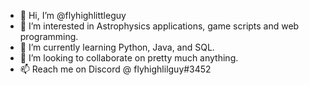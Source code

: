  - 👋 Hi, I’m @flyhighlittleguy
 - 👀 I’m interested in Astrophysics applications, game scripts and web programming.
 - 🌱 I’m currently learning Python, Java, and SQL.
 - 💞️ I’m looking to collaborate on pretty much anything.
 - 📫 Reach me on Discord @ flyhighlilguy#3452

<!---
flyhighlittleguy/flyhighlittleguy is a ✨ special ✨ repository because its `README.md` (this file) appears on your GitHub profile.
You can click the Preview link to take a look at your changes.
--->
